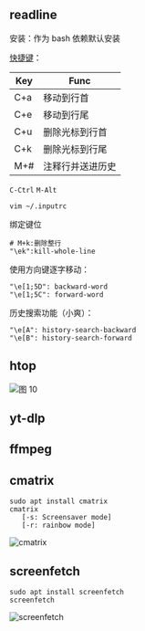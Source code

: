 ## readline

安装：作为 bash 依赖默认安装

[快捷键](https://catonmat.net/ftp/readline-emacs-editing-mode-cheat-sheet.pdf)：

   | Key | Func             |
   | --- | ---------------- |
   | C+a | 移动到行首       |
   | C+e | 移动到行尾       |
   | C+u | 删除光标到行首   |
   | C+k | 删除光标到行尾     |
   | M+# | 注释行并送进历史 |

`C-Ctrl`
`M-Alt`

```shell
vim ~/.inputrc
```

绑定键位

```shell
# M+k:删除整行
"\ek":kill-whole-line
```

使用方向键逐字移动：

```shell
"\e[1;5D": backward-word
"\e[1;5C": forward-word
```

历史搜索功能（小爽）：

```shell
"\e[A": history-search-backward
"\e[B": history-search-forward
```

## htop

![图 10](https://cdn.jsdelivr.net/gh/F-91Wpr/imageHost@main/2023/01/MI_20230107_1673026748930.png)  

## yt-dlp

## ffmpeg

## cmatrix

```shell
sudo apt install cmatrix
cmatrix 
   [-s: Screensaver mode] 
   [-r: rainbow mode]
```

![cmatrix](https://cdn.jsdelivr.net/gh/F-91Wpr/imageHost@main/2023/01/MI_20230105_1672929679268.png)  
             
## screenfetch

```shell
sudo apt install screenfetch
screenfetch
```

![screenfetch](https://cdn.jsdelivr.net/gh/F-91Wpr/imageHost@main/2023/01/MI_20230105_1672928966201.png)  



